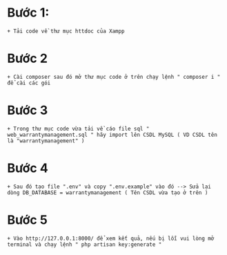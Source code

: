 # Bước 1:
    + Tải code về thư mục httdoc của Xampp
# Bước 2
    + Cài composer sau đó mở thư mục code ở trên chạy lệnh " composer i " để cài các gói
# Bước 3
    + Trong thư mục code vừa tải về cáo file sql " web_warrantymanagement.sql " hãy import lên CSDL MySQL ( VD CSDL tên là "warrantymanagement" )
# Bước 4
    + Sau đó tạo file ".env" và copy ".env.example" vào đó --> Sửa lại dòng DB_DATABASE = warrantymanagement ( Tên CSDL vừa tạo ở trên )
# Bước 5     
    + Vào http://127.0.0.1:8000/ để xem kết quả, nếu bị lỗi vui lòng mở terminal và chạy lệnh " php artisan key:generate "
